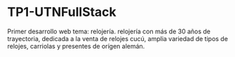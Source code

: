 # TP1-UTNFullStack
Primer desarrollo web
tema: relojería.
relojería con más de 30 años de trayectoria, dedicada a la venta de relojes cucú, amplia variedad de tipos de relojes, carriolas y presentes de orígen alemán. 



